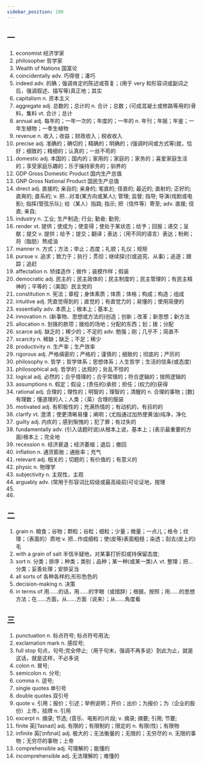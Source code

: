 ```yaml
---
sidebar_position: 100
---
```


## 一

1. economist
   经济学家
1. philosopher
   哲学家
1. Wealth of Nations
   国富论
1. coincidentally
   adv. 巧得很；凑巧
1. indeed
   adv.
   的确；强调肯定的陈述或答复；(用于 very 和形容词或副词之后，强调叙述、描写等)真正地；其实
1. capitalism
   n. 资本主义
1. aggregate
   adj.
   总数的；总计的
   n.
   合计；总数；(可成混凝土或修路等用的)骨料，集料
   vt.
   合计；总计
1. annual
   adj.
   每年的；一年一次的；年度的；一年的
   n.
   年刊；年报；年鉴；一年生植物；一季生植物
1. revenue
   n.
   收入；收益；财政收入；税收收入
1. precise
   adj.
   准确的；确切的；精确的；明确的；(强调时间或方式等)就，恰好；细致的；精细的；认真的；一丝不苟的
1. domestic
   adj.
   本国的；国内的；家用的；家庭的；家务的；喜爱家庭生活的；享受家庭乐趣的；乐于操持家务的；驯养的
1. GDP
   Gross Domestic Product
   国内生产总值
1. GNP
   Gross National Product
   国民生产总值
1. direct
   adj. 直接的; 亲自的; 亲身的; 笔直的; 径直的; 最近的; 直射的; 正好的; 直爽的; 直系的;
   v. 把…对准(某方向或某人); 管理; 监督; 指导; 导演(戏剧或电影); 指挥(管弦乐队); 给（某人）指路; 指示; 把（信件等）寄至;
   adv. 直接; 径直; 亲自;
1. industry
   n. 工业; 生产制造; 行业; 勤奋; 勤劳;
1. render
   vt.
   提供；使成为；使变得；使处于某状态；给予；回报；递交；呈献；提交
   v.
   提供；给予；提交；翻译；表达；（用不同的语言）表达；粉刷；将（脂肪）熬成油
1. manner
   n.
   方式；方法；举止；态度；礼貌；礼仪；规矩
1. pursue
   v.
   追求；致力于；执行；贯彻；继续探讨(或追究、从事)；追逐；跟踪；追赶
1. affectation
   n.
   矫揉造作；做作；装模作样；假装
1. democratic
   adj.
   民主的；民主政体的；民主制度的；民主管理的；有民主精神的；平等的；（美国）民主党的
1. constitution
   n.
   宪法；章程；身体素质；体质；体格；构成；构造；组成
1. intuitive
   adj.
   凭直觉得到的；直觉的；有直觉力的；易懂的；使用简便的
1. essentially
   adv.
   本质上；根本上；基本上
1. innovation
   n.
   (新事物、思想或方法的)创造；创新；改革；新思想；新方法
1. allocation
   n.
   划拨的款项；拨给的场地；分配的东西；划；拨；分配
1. scarce
   adj.
   缺乏的；稀少的；不足的
   adv.
   勉强；刚；几乎不；简直不
1. scarcity
   n.
   稀缺；缺乏；不足；稀少
1. productivity
   n.
   生产率；生产效率
1. rigorous
   adj.
   严格缜密的；严格的；谨慎的；细致的；彻底的；严厉的
1. philosophy
   n.
   哲学；哲学体系；思想体系；人生哲学；生活的信条(或态度)
1. philosophical
   adj.
   哲学的；达观的；处乱不惊的
1. logical
   adj.
   必然的；合乎情理的；合乎常理的；符合逻辑的；按照逻辑的
1. assumptions
   n.
   假定；假设；(责任的)承担；担任；(权力的)获得
1. rational
   adj.
   合理的；理性的；明智的；理智的；清醒的
   n.
   合理的事物；[数]有理数；懂道理的人；人类；〈英〉合理的服装
1. motivated
   adj.
   有积极性的；充满热情的；有动机的，有目的的
1. clarify
   vt.
   澄清；使更清晰易懂；阐明；(尤指通过加热使黄油)纯净，净化
1. guilty
   adj.
   内疚的；感到惭愧的；犯了罪；有过失的
1. fundamentally
   adv.
   (引入话题时说)从根本上说，基本上；(表示最重要的方面)根本上；完全地
1. recession
   n.
   经济衰退；经济萎缩；退后；撤回
1. inflation
   n.
   通货膨胀；通胀率；充气
1. relevant
   adj.
   相关的；切题的；有价值的；有意义的
1. physic
   n.
   物理学
1. subjectivity
   n.
   主观性，主观
1. arguably
   adv.
   (常用于形容词比较级或最高级前)可论证地，按理
1.
1.

## 二

1. grain
   n.
   粮食；谷物；颗粒；谷粒；细粒；少量；微量；一点儿；格令；纹理；（表面的）质地
   v.
   把…作成细粒；使(皮等)表面粗糙；染透；刮去(皮上的)毛
1. with a grain of salt
   半信半疑地，对某事打折扣或持保留态度;
1. sort
   n.
   分类；排序；种类；类别；品种；某一种(或某一类)人
   vt.
   整理；把…分类；妥善处理；安排妥当
1. all sorts of
   各种各样的;形形色色的
1. decision-making
   n.
   决策
1. in terms of
   用……的话，用……的字眼（或措辞）；根据，按照；用……的思想方法；在……方面，从……方面（说来）；从……角度看

## 三

1. punctuation
   n. 标点符号; 标点符号用法;
1. exclamation mark
   n. 感叹号;
1. full stop
   句点，句号;完全停止;（用于句末，强调不再多说）到此为止，就是这话，就是这样，不必多说
1. colon
   n. 冒号;
1. semicolon
   n. 分号;
1. comma
   n. 逗号;
1. single quotes
   单引号
1. double quotes
   双引号
1. quote
   v.
   引用；报价；引述；举例说明；开价；出价；为报价；为（企业的股份）上市，挂牌
   n.
   引用
1. excerpt
   n. 摘录; 节选; (音乐、电影的)片段;
   v. 摘录; 摘要; 引用; 节要;
1. finite 英[ˈfaɪnaɪt]
   adj.
   有限的；有限制的；限定的
   n.
   有限(性)；有限物
1. infinite 英[ˈɪnfɪnət]
   adj.
   极大的；无法衡量的；无限的；无穷尽的
   n.
   无限的事物；无穷尽的事物；上帝
1. comprehensible
   adj.
   可理解的；能懂的
1. incomprehensible
   adj.
   无法理解的；难懂的
